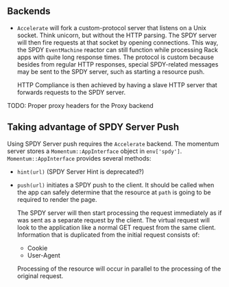 Backends
--------
- `Accelerate` will fork a custom-protocol server that listens on a Unix socket.
  Think unicorn, but without the HTTP parsing. The SPDY server will then fire requests
  at that socket by opening connections. This way, the SPDY `EventMachine` reactor can
  still function while processing Rack apps with quite long response times.
  The protocol is custom because besides from regular HTTP responses, special SPDY-related
  messages may be sent to the SPDY server, such as starting a resource push.
  
  HTTP Compliance is then achieved by having a slave HTTP server that forwards requests to
  the SPDY server.

TODO: Proper proxy headers for the Proxy backend

Taking advantage of SPDY Server Push
-------------------------------------

Using SPDY Server push requires the `Accelerate` backend.
The momentum server stores a `Momentum::AppInterface` object in `env['spdy']`.
`Momentum::AppInterface` provides several methods:

- `hint(url)` (SPDY Server Hint is deprecated?)

- `push(url)` initiates a SPDY push to the client.
  It should be called when the app can safely determine that the resource
  at `path` is going to be required to render the page.
  
  The SPDY server will then start processing the request immediately as if was sent as
  a separate request by the client.
  The virtual request will look to the application like a normal GET request from the same 
  client. Information that is duplicated from the initial request consists of:
    - Cookie
    - User-Agent
  
  Processing of the resource will occur in parallel to the processing of the original request.